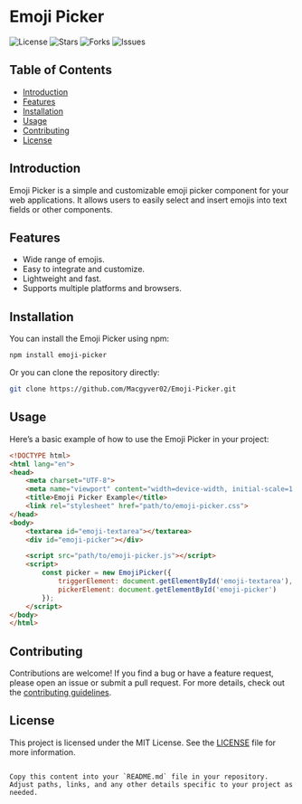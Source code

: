 # Emoji Picker

![License](https://img.shields.io/github/license/Macgyver02/Emoji-Picker)
![Stars](https://img.shields.io/github/stars/Macgyver02/Emoji-Picker)
![Forks](https://img.shields.io/github/forks/Macgyver02/Emoji-Picker)
![Issues](https://img.shields.io/github/issues/Macgyver02/Emoji-Picker)


## Table of Contents

- [Introduction](#introduction)
- [Features](#features)
- [Installation](#installation)
- [Usage](#usage)
- [Contributing](#contributing)
- [License](#license)

## Introduction

Emoji Picker is a simple and customizable emoji picker component for your web applications. It allows users to easily select and insert emojis into text fields or other components.

## Features

- Wide range of emojis.
- Easy to integrate and customize.
- Lightweight and fast.
- Supports multiple platforms and browsers.

## Installation

You can install the Emoji Picker using npm:

```bash
npm install emoji-picker
```

Or you can clone the repository directly:


```bash
git clone https://github.com/Macgyver02/Emoji-Picker.git
```

## Usage

Here’s a basic example of how to use the Emoji Picker in your project:

```html
<!DOCTYPE html>
<html lang="en">
<head>
    <meta charset="UTF-8">
    <meta name="viewport" content="width=device-width, initial-scale=1.0">
    <title>Emoji Picker Example</title>
    <link rel="stylesheet" href="path/to/emoji-picker.css">
</head>
<body>
    <textarea id="emoji-textarea"></textarea>
    <div id="emoji-picker"></div>

    <script src="path/to/emoji-picker.js"></script>
    <script>
        const picker = new EmojiPicker({
            triggerElement: document.getElementById('emoji-textarea'),
            pickerElement: document.getElementById('emoji-picker')
        });
    </script>
</body>
</html>
```

## Contributing

Contributions are welcome! If you find a bug or have a feature request, please open an issue or submit a pull request. For more details, check out the [contributing guidelines](CONTRIBUTING.md).


## License

This project is licensed under the MIT License. See the [LICENSE](LICENSE) file for more information.
```

Copy this content into your `README.md` file in your repository. Adjust paths, links, and any other details specific to your project as needed.
